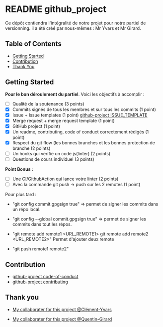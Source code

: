 # README github_project

Ce dépôt contiendra l'intégralité de notre projet pour notre partiel de versionning. il a été créé par nous-mêmes : Mr Yvars et Mr Girard.

## Table of Contents
- [Getting Started](#getting-started)
- [Contribution](#contribution)
- [Thank You](#thank-you)

## Getting Started

**Pour le bon déroulement du partiel**. Voici les objectifs à accomplir :
- [ ] Qualité de la soutenance (3 points) 
- [X] Commits signés de tous les membres et sur tous les commits (1 point) 
- [X] Issue + Issue templates (1 point) [github-project ISSUE_TEMPLATE](.github/ISSUE_TEMPLATE)
- [X] Merge request + merge request template (1 point) 
- [X] GitHub project (1 point) 
- [X] Un readme, contributing, code of conduct correctement rédigés (1 point) 
- [X] Respect du git flow (les bonnes branches et les bonnes protection de branche (2 points) 
- [ ] Un hooks qui verifie un code js(linter) (2 points) 
- [ ] Questions de cours individuel (3 points) 

**Point Bonus :**
- [ ] Une CI/GithubAction qui lance votre linter (2 points) 
- [ ] Avec la commande git push -> push sur les 2 remotes (1 point) 

Pour plus tard : 
- "git config commit.gpgsign true" => permet de signer les commits dans un répo local.
- "git config --global commit.gpgsign true" => permet de signer les commits dans tout les répos.

- "git remote add remote1 <URL_REMOTE1> git remote add remote2 <URL_REMOTE2>" Permet d'ajouter deux remote
- "git push remote1 remote2"

## Contribution
- [github-project code-of-conduct](CODE_OF_CONDUCT.md)
- [github-project contributing](CONTRIBUTING.md)

## Thank you
- [My collaborater for this project @Clément-Yvars](https://github.com/clement-Yvars)

- [My collaborater for this project @Quentin-Girard](https://github.com/Karnaa07)
